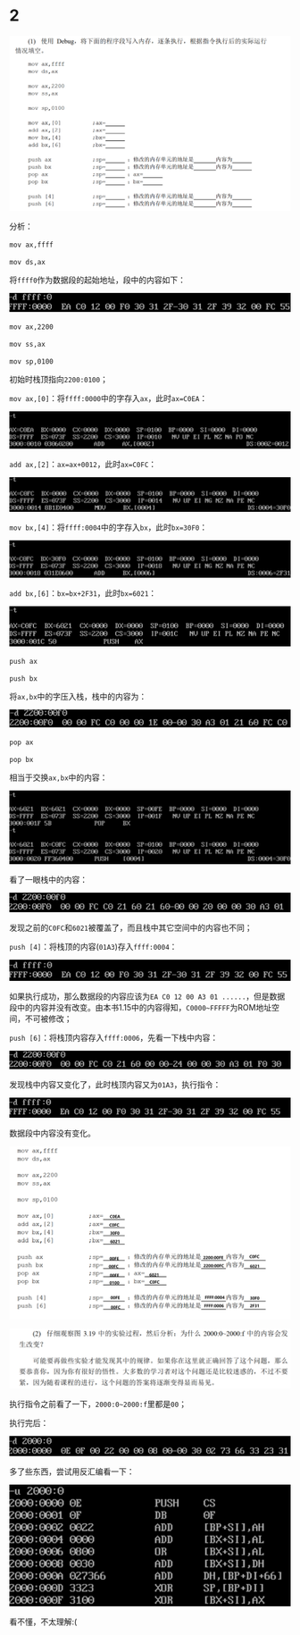 # 2

![image-20250321103343772](image-20250321103343772.png)

分析：

`mov ax,ffff`

`mov ds,ax`

将`ffff0`作为数据段的起始地址，段中的内容如下：

![image-20250321103903206](image-20250321103903206.png)

`mov ax,2200`

`mov ss,ax`

`mov sp,0100`

初始时栈顶指向`2200:0100`；

`mov ax,[0]`：将`ffff:0000`中的字存入`ax`，此时`ax=C0EA`：

![image-20250321104242604](image-20250321104242604.png)

`add ax,[2]`：`ax=ax+0012`，此时`ax=C0FC`：

![image-20250321104503304](image-20250321104503304.png)

`mov bx,[4]`：将`ffff:0004`中的字存入`bx`，此时`bx=30F0`：

![image-20250321104626262](image-20250321104626262.png)

`add bx,[6]`：`bx=bx+2F31`，此时`bx=6021`：

![image-20250321105137868](image-20250321105137868.png)

`push ax`

`push bx`

将`ax,bx`中的字压入栈，栈中的内容为：

![image-20250321105616503](image-20250321105616503.png)

`pop ax`

`pop bx`

相当于交换`ax,bx`中的内容：

![image-20250321105733150](image-20250321105733150.png)

看了一眼栈中的内容：

![image-20250321110136215](image-20250321110136215.png)

发现之前的`C0FC`和`6021`被覆盖了，而且栈中其它空间中的内容也不同；

`push [4]`：将栈顶的内容(`01A3`)存入`ffff:0004`：

![image-20250321110430387](image-20250321110430387.png)

如果执行成功，那么数据段的内容应该为`EA C0 12 00 A3 01 ......`，但是数据段中的内容并没有改变。由本书1.15中的内容得知，`C0000~FFFFF`为ROM地址空间，不可被修改；

`push [6]`：将栈顶内容存入`ffff:0006`，先看一下栈中内容：

![image-20250321111301554](image-20250321111301554.png)

发现栈中内容又变化了，此时栈顶内容又为`01A3`，执行指令：

![image-20250321111434148](image-20250321111434148.png)

数据段中内容没有变化。

![image-20250321112756457](image-20250321112756457.png)

![image-20250321113804499](image-20250321113804499.png)

执行指令之前看了一下，`2000:0~2000:f`里都是`00`；

执行完后：

![image-20250321114106282](image-20250321114106282.png)

多了些东西，尝试用反汇编看一下：

![image-20250321114159934](image-20250321114159934.png)

看不懂，不太理解:(